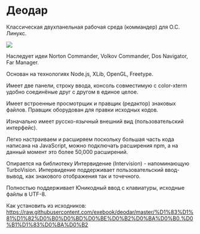 Деодар
======

Классическая двухпанельная рабочая среда (коммандер) для О.С. Линукс.

![][drag]

Наследует идеи Norton Commander, Volkov Commander, Dos Navigator, Far Manager.

Основан на технологиях Node.js, XLib, OpenGL, Freetype.

Имеет две панели, строку ввода, консоль совместимую с color-xterm удобно соединёные друг с другом в единое целое.

Имеет встроенные просмотрщик и правщик (редактор) знаковых файлов. Правщик оборудован для правки исходных кодов.

Изначально имеет русско-язычный внешний вид (пользовательский интерфейс).

Легко настраиваем и расширяем поскольку большая часть кода написана на JavaScript, можно подключать расширения npm, а на данный момент это более 50,000 расширений. 

Опирается на библиотеку Интервидение (Intervision) - напоминающую TurboVision. Интервидение поддерживает пользовательский ввод-вывод, как знакового отображения так и точечного.

Полностью поддерживает Юникодный ввод с клавиатуры, исходные файлы в UTF-8.

Как установить из исходников:
https://raw.githubusercontent.com/exebook/deodar/master/%D1%83%D1%81%D1%82%D0%B0%D0%BD%D0%BE%D0%B2%D0%BA%D0%B0.%D0%B1%D1%83%D0%BA%D0%B2

[drag]: https://raw.github.com/exebook/deodar/master/picture/peek.png

